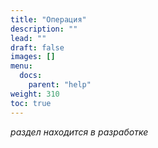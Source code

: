 ```yaml
---
title: "Операция"
description: ""
lead: ""
draft: false
images: []
menu:
  docs:
    parent: "help"
weight: 310
toc: true
---
```


*раздел находится в разработке*